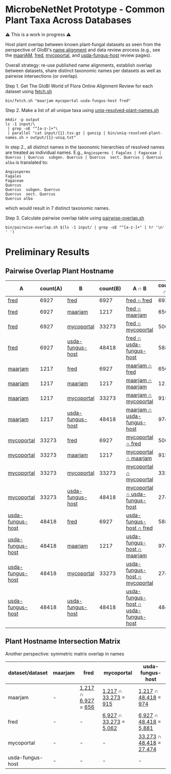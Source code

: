 # MicrobeNetNet Prototype - Common Plant Taxa Across Databases 

:warning: This is a work in progress :warning:

Host plant overlap between known plant-fungal datasets as seen from the perspective of GloBI's [name alignment](https://big-bee-network.github.io/name-alignment-workshop/) and data review process (e.g., see the [maarjAM](https://depot.globalbioticinteractions.org/reviews/globalbioticinteractions/maarjam), [fred](https://depot.globalbioticinteractions.org/reviews/globalbioticinteractions/fred), [mycoportal](https://depot.globalbioticinteractions.org/reviews/globalbioticinteractions/mycoportal), and [usda-fungus-host](https://depot.globalbioticinteractions.org/reviews/globalbioticinteractions/usda-fungus-host) review pages).  

Overall strategy: re-use published name alignments, establish overlap between datasets, share distinct taxonomic names per datasets as well as pairwise intersections (or overlap). 


Step 1. Get The GloBI World of Flora Online Alignment Review for each dataset using [fetch.sh](bin/fetch.sh)
```
bin/fetch.sh "maarjam mycoportal usda-fungus-host fred"
```

Step 2. Make a list of all unique taxa using [uniq-resolved-plant-names.sh](bin/uniq-resolved-plant-names.sh)
```
mkdir -p output
ls -1 input/\
 | grep -oE "^[a-z-]+"\
 | parallel "cat input/{1}.tsv.gz | gunzip | bin/uniq-resolved-plant-names.sh > output/{1}-uniq.txt" 
```
In step 2., all distinct names in the taxonomic hierarchies of resolved names are treated as individual names. E.g., ```Angiosperms | Fagales | Fagaceae | Quercus | Quercus  subgen. Quercus | Quercus  sect. Quercus | Quercus alba``` is translated to:

```
Angiosperms
Fagales
Fagaceae
Quercus
Quercus  subgen. Quercus
Quercus  sect. Quercus
Quercus alba 
```

which would result in 7 distinct taxonomic names. 

Step 3. Calculate pairwise overlap table using [pairwise-overlap.sh](bin/pairwise-overlap.sh)

```
bin/pairwise-overlap.sh $(ls -1 input/ | grep -oE "^[a-z-]+" | tr '\n' ' ')
```

# Preliminary Results


## Pairwise Overlap Plant Hostname 

A | count(A) | B | count(B) | A ∩ B | count(A ∩ B)
--- | --- | --- | --- | --- | ---
[fred](output/fred-uniq.txt) | 6927 | [fred](output/fred-uniq.txt) | 6927 | [fred ∩ fred](output/fred-intersect-fred.txt) | 6927
[fred](output/fred-uniq.txt) | 6927 | [maarjam](output/maarjam-uniq.txt) | 1217 | [fred ∩ maarjam](output/fred-intersect-maarjam.txt) | 656
[fred](output/fred-uniq.txt) | 6927 | [mycoportal](output/mycoportal-uniq.txt) | 33273 | [fred ∩ mycoportal](output/fred-intersect-mycoportal.txt) | 5062
[fred](output/fred-uniq.txt) | 6927 | [usda-fungus-host](output/usda-fungus-host-uniq.txt) | 48418 | [fred ∩ usda-fungus-host](output/fred-intersect-usda-fungus-host.txt) | 5881
[maarjam](output/maarjam-uniq.txt) | 1217 | [fred](output/fred-uniq.txt) | 6927 | [maarjam ∩ fred](output/maarjam-intersect-fred.txt) | 656
[maarjam](output/maarjam-uniq.txt) | 1217 | [maarjam](output/maarjam-uniq.txt) | 1217 | [maarjam ∩ maarjam](output/maarjam-intersect-maarjam.txt) | 1217
[maarjam](output/maarjam-uniq.txt) | 1217 | [mycoportal](output/mycoportal-uniq.txt) | 33273 | [maarjam ∩ mycoportal](output/maarjam-intersect-mycoportal.txt) | 915
[maarjam](output/maarjam-uniq.txt) | 1217 | [usda-fungus-host](output/usda-fungus-host-uniq.txt) | 48418 | [maarjam ∩ usda-fungus-host](output/maarjam-intersect-usda-fungus-host.txt) | 974
[mycoportal](output/mycoportal-uniq.txt) | 33273 | [fred](output/fred-uniq.txt) | 6927 | [mycoportal ∩ fred](output/mycoportal-intersect-fred.txt) | 5062
[mycoportal](output/mycoportal-uniq.txt) | 33273 | [maarjam](output/maarjam-uniq.txt) | 1217 | [mycoportal ∩ maarjam](output/mycoportal-intersect-maarjam.txt) | 915
[mycoportal](output/mycoportal-uniq.txt) | 33273 | [mycoportal](output/mycoportal-uniq.txt) | 33273 | [mycoportal ∩ mycoportal](output/mycoportal-intersect-mycoportal.txt) | 33273
[mycoportal](output/mycoportal-uniq.txt) | 33273 | [usda-fungus-host](output/usda-fungus-host-uniq.txt) | 48418 | [mycoportal ∩ usda-fungus-host](output/mycoportal-intersect-usda-fungus-host.txt) | 27474
[usda-fungus-host](output/usda-fungus-host-uniq.txt) | 48418 | [fred](output/fred-uniq.txt) | 6927 | [usda-fungus-host ∩ fred](output/usda-fungus-host-intersect-fred.txt) | 5881
[usda-fungus-host](output/usda-fungus-host-uniq.txt) | 48418 | [maarjam](output/maarjam-uniq.txt) | 1217 | [usda-fungus-host ∩ maarjam](output/usda-fungus-host-intersect-maarjam.txt) | 974
[usda-fungus-host](output/usda-fungus-host-uniq.txt) | 48418 | [mycoportal](output/mycoportal-uniq.txt) | 33273 | [usda-fungus-host ∩ mycoportal](output/usda-fungus-host-intersect-mycoportal.txt) | 27474
[usda-fungus-host](output/usda-fungus-host-uniq.txt) | 48418 | [usda-fungus-host](output/usda-fungus-host-uniq.txt) | 48418 | [usda-fungus-host ∩ usda-fungus-host](output/usda-fungus-host-intersect-usda-fungus-host.txt) | 48418


## Plant Hostname Intersection Matrix

Another perspective: symmetric matrix overlap in names 

dataset/dataset | maarjam | fred | mycoportal | usda-fungus-host
--- | --- | --- | --- | ---
maarjam | - | [1,217](output/maarjam-uniq.txt) ∩ [6,927](output/fred-uniq.txt) = [656](output/maarjam-intersect-fred.txt) | [1,217](output/maarjam-uniq.txt) ∩ [33,273](output/mycoportal-uniq.txt) = [915](output/maarjam-intersect-mycoportal.txt) | [1,217](output/maarjam-uniq.txt) ∩ [48,418](output/usda-fungus-host-uniq.txt) = [974](output/maarjam-intersect-usda-fungus-host.txt)
fred | - | - | [6,927](output/fred-uniq.txt) ∩ [33,273](output/mycoportal-uniq.txt) = [5,062](output/fred-intersect-mycoportal.txt) | [6,927](output/fred-uniq.txt) ∩ [48,418](output/usda-fungus-host-uniq.txt) = [5,881](output/fred-intersect-usda-fungus-host.txt)
mycoportal | - | - | - | [33,273](output/mycoportal-uniq.txt) ∩ [48,418](output/usda-fungus-host-uniq.txt) = [27,474](output/mycoportal-intersect-usda-fungus-host.txt)
usda-fungus-host | - | - | - | -


